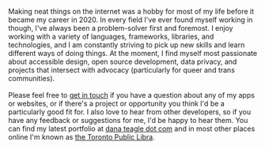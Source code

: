 Making neat things on the internet was a hobby for most of my life before it became my career in 2020. In every field I've ever found myself working in though, I've always been a problem-solver first and foremost. I enjoy working with a variety of languages, frameworks, libraries, and technologies, and I am constantly striving to pick up new skills and learn different ways of doing things. At the moment, I find myself most passionate about accessible design, open source development, data privacy, and projects that intersect with advocacy (particularly for queer and trans communities).
<br/><br/>
Please feel free to [get in touch](mailto:dana.r.teagle@gmail.com) if you have a question about any of my apps or websites, or if there's a project or opportunity you think I'd be a particularly good fit for. I also love to hear from other developers, so if you have any feedback or suggestions for me, I'd be happy to hear them. You can find my latest portfolio at [dana teagle dot com](https://danateagle.com) and in most other places online I'm known as [the Toronto Public Libra](https://danateagle.com/share).
